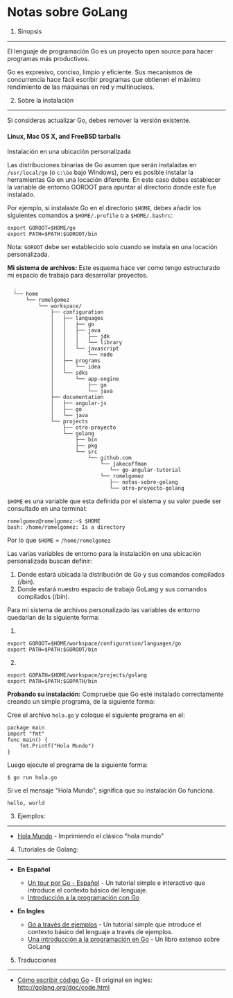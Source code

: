 Notas sobre GoLang
==================

1. Sinopsis
-----------

El lenguaje de programación Go es un proyecto open source para hacer programas más productivos. 

Go es expresivo, conciso, limpio y eficiente. Sus mecanismos de concurrencia hace fácil escribir programas que obtienen el máximo rendimiento de las máquinas en red y multinucleos. 


2. Sobre la instalación
-----------------------

Si consideras actualizar Go, debes remover la versión existente.

#### Linux, Mac OS X, and FreeBSD tarballs

Instalación en una ubicación personalizada

Las distribuciones binarias de Go asumen que serán instaladas en `/usr/local/go` (o `c:\Go` bajo Windows), pero es posible instalar la herramientas Go en una locación diferente. En este caso debes establecer la variable de entorno GOROOT para apuntar al directorio donde este fue instalado.

Por ejemplo, si instalaste Go en el directorio `$HOME`, debes añadir los siguientes comandos a `$HOME/.profile` o a `$HOME/.bashrc`:

```
export GOROOT=$HOME/go
export PATH=$PATH:$GOROOT/bin
```

Nota: `GOROOT` debe ser establecido solo cuando se instala en una locación personalizada.

**Mi sistema de archivos:** Este esquema hace ver como tengo estructurado mi espacio de trabajo para desarrollar proyectos.

```
  .
  └── home
      └── romelgomez
          └── workspace/
              ├── configuration
              │   ├── languages
              │   │   ├── go
              │   │   ├── java
              │   │   │   ├── jdk
              │   │   │   └── library
              │   │   └── javascript
              │   │       └── node
              │   ├── programs
              │   │   └── idea
              │   └── sdks
              │       └── app-engine
              │           ├── go
              │           └── java
              ├── documentation
              │   ├── angular-js
              │   ├── go
              │   └── java
              └── projects
                  ├── otro-proyecto
                  └── golang
                      ├── bin
                      ├── pkg
                      └── src
                          └── github.com
                              └── jakecoffman
                                 └── go-angular-tutorial
                              └── romelgomez
                                 ├── notas-sobre-golang
                                 └── otro-proyecto-golang
```

`$HOME` es una variable que esta definida por el sistema y su valor puede ser consultado en una terminal:

```
romelgomez@romelgomez:~$ $HOME
bash: /home/romelgomez: Is a directory
```

Por lo que `$HOME` = `/home/romelgomez`

Las varias variables de entorno para la instalación en una ubicación personalizada buscan definir:

  1. Donde estará ubicada la distribución de Go y sus comandos compilados (/bin).
  2. Donde estará nuestro espacio de trabajo GoLang y sus comandos compilados (/bin).

Para mi sistema de archivos personalizado las variables de entorno quedarían de la siguiente forma:

1.
```
export GOROOT=$HOME/workspace/configuration/languages/go
export PATH=$PATH:$GOROOT/bin
```
2.
```
export GOPATH=$HOME/workspace/projects/golang
export PATH=$PATH:$GOPATH/bin
```

**Probando su instalación:** Compruebe que Go esté instalado correctamente creando un simple programa, de la siguiente forma:

  Cree el archivo `hola.go` y coloque el siguiente programa en el: 

```
package main
import "fmt"
func main() {
    fmt.Printf("Hola Mundo")
}
```
  Luego ejecute el programa de la siguiente forma: 

  ```
$ go run hola.go
  ```

  Si ve el mensaje "Hola Mundo", significa que su instalación Go funciona. 

  ```
hello, world
  ```

3. Ejemplos:
------------

* [Hola Mundo](/ejemplos/hola-mundo/hola-mundo.md) - Imprimiendo el clásico "hola mundo"

4. Tutoriales de Golang:
------------------------

- **En Español**
  - [Un tour por Go - Español](http://go-tour-es.appspot.com/) - Un tutorial simple e interactivo que introduce el contexto básico del lenguaje.
  - [Introducción a la programación con Go](http://golang-esp-man.blogspot.com/2014/05/introducion-la-programacion-con-go.html)

- **En Ingles**
  - [Go a través de ejemplos](https://gobyexample.com) - Un tutorial simple que introduce el contexto básico del lenguaje a través de ejemplos.
  - [Una introducción a la programación en Go](http://www.golang-book.com/) - Un libro extenso sobre GoLang
  
5. Traducciones
---------------
 
* [Cómo escribir código Go](/traducciones/como-escribir-codigo-go.md) - El original en ingles: http://golang.org/doc/code.html